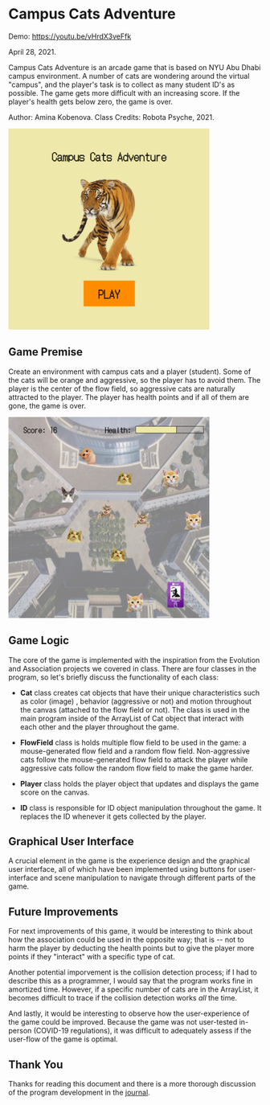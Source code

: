 # Campus Cats Adventure

Demo: https://youtu.be/vHrdX3veFfk

April 28, 2021.

Campus Cats Adventure is an arcade game that is based on NYU Abu Dhabi campus environment.
A number of cats are wondering around the virtual "campus", and the player's task is to collect as many student ID's as possible.
The game gets more difficult with an increasing score.
If the player's health gets below zero, the game is over.

Author: Amina Kobenova.
Class Credits: Robota Psyche, 2021.

<img src="https://github.com/ak7588/robota_psyche/blob/main/finalProject/startScreen.png" width="400" height="400">

## Game Premise

Create an environment with campus cats and a player (student). Some of the cats will be orange and aggressive, so the player has to avoid them. The player is the center of the flow field, so aggressive cats are naturally attracted to the player. The player has health points and if all of them are gone, the game is over.

<img src="https://github.com/ak7588/robota_psyche/blob/main/finalProject/playScreen.png" width="400" height="400">


## Game Logic

The core of the game is implemented with the inspiration from the Evolution and Association projects we covered in class. There are four classes in the program, so let's briefly discuss the functionality of each class:

- **Cat** class creates cat objects that have their unique characteristics such as color (image)
, behavior (aggressive or not) and motion throughout the canvas (attached to the flow field or not). The class is used in the main program inside of the ArrayList of Cat object that interact with each other and the player throughout the game.

- **FlowField** class is holds multiple flow field to be used in the game: a mouse-generated flow field and a random flow field. Non-aggressive cats follow the mouse-generated flow field to attack the player while aggressive cats follow the random flow field to make the game harder.

- **Player** class holds the player object that updates and displays the game score on the canvas.

- **ID** class is responsible for ID object manipulation throughout the game. It replaces the ID whenever it gets collected by the player.

## Graphical User Interface

A crucial element in the game is the experience design and the graphical user interface, all of which have been implemented using buttons for user-interface and scene manipulation to navigate through different parts of the game.

## Future Improvements

For next improvements of this game, it would be interesting to think about how the association could be used in the opposite way; that is -- not to harm the player by deducting the health points but to give the player more points if they "interact" with a specific type of cat.

Another potential imporvement is the collision detection process; if I had to describe this as a programmer, I would say that the program works fine in amortized time. However, if a specific number of cats are in the ArrayList, it becomes difficult to trace if the collision detection works _all_ the time.

And lastly, it would be interesting to observe how the user-experience of the game could be improved. Because the game was not user-tested in-person (COVID-19 regulations), it was difficult to adequately assess if the user-flow of the game is optimal.

## Thank You

Thanks for reading this document and there is a more thorough discussion of the program development in the [journal](https://github.com/ak7588/robota_psyche/blob/main/finalProject/journal.md).
